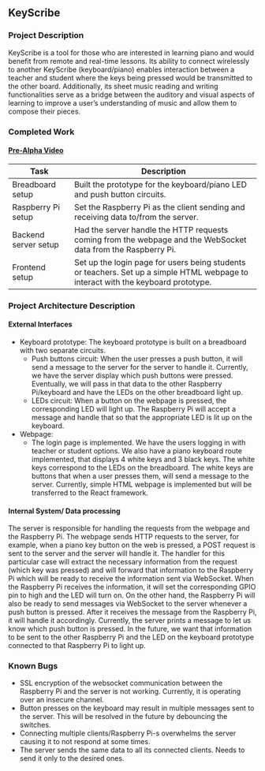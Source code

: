 ## KeyScribe
### Project Description
KeyScribe is a tool for those who are interested in learning piano and would benefit from remote and real-time lessons. Its ability to connect wirelessly to another KeyScribe (keyboard/piano) enables interaction between a teacher and student where the keys being pressed would be transmitted to the other board. Additionally, its sheet music reading and writing functionalities serve as a bridge between the auditory and visual aspects of learning to improve a user’s understanding of music and allow them to compose their pieces.

### Completed Work
#### [Pre-Alpha Video](https://youtube)
| Task                  | Description                                                                                                                      |
| --------------------- | -------------------------------------------------------------------------------------------------------------------------------- |
| Breadboard setup      | Built the prototype for the keyboard/piano LED and push button circuits.                                                         |
| Raspberry Pi setup    | Set the Raspberry Pi as the client sending and receiving data to/from the server.                                                |
| Backend server setup  | Had the server handle the HTTP requests coming from the webpage and the WebSocket data from the Raspberry Pi.                    |
| Frontend setup        | Set up the login page for users being students or teachers. Set up a simple HTML webpage to interact with the keyboard prototype.|

### Project Architecture Description
#### External Interfaces
- Keyboard prototype:
  The keyboard prototype is built on a breadboard with two separate circuits.
  * Push buttons circuit:
    When the user presses a push button, it will send a message to the server for the server to handle it. Currently, we have the server display which push buttons were pressed. Eventually, we will pass in that data to the other Raspberry Pi/keyboard and have the LEDs on the other breadboard light up. 
  * LEDs circuit:
    When a button on the webpage is pressed, the corresponding LED will light up. The Raspberry Pi will accept a message and handle that so that the appropriate LED is lit up on the keyboard.
- Webpage:
  * The login page is implemented. We have the users logging in with teacher or student options. We also have a piano keyboard route implemented, that displays 4 white keys and 3 black keys. The white keys correspond to the LEDs on the breadboard. The white keys are buttons that when a user presses them, will send a message to the server. Currently, simple HTML webpage is implemented but will be transferred to the React framework.
  
#### Internal System/ Data processing
The server is responsible for handling the requests from the webpage and the Raspberry Pi. The webpage sends HTTP requests to the server, for example, when a piano key button on the web is pressed, a POST request is sent to the server and the server will handle it. The handler for this particular case will extract the necessary information from the request (which key was pressed) and will forward that information to the Raspberry Pi which will be ready to receive the information sent via WebSocket. When the Raspberry Pi receives the information, it will set the corresponding GPIO pin to high and the LED will turn on. On the other hand, the Raspberry Pi will also be ready to send messages via WebSocket to the server whenever a push button is pressed. After it receives the message from the Raspberry Pi, it will handle it accordingly. Currently, the server prints a message to let us know which push button is pressed. In the future, we want that information to be sent to the other Raspberry Pi and the LED on the keyboard prototype connected to that Raspberry Pi to light up.
### Known Bugs
- SSL encryption of the websocket communication between the Raspberry Pi and the server is not working. Currently, it is operating over an insecure channel.
- Button presses on the keyboard may result in multiple messages sent to the server. This will be resolved in the future by debouncing the switches.
- Connecting multiple clients/Raspberry Pi-s overwhelms the server causing it to not respond at some times.
- The server sends the same data to all its connected clients. Needs to send it only to the desired ones.
